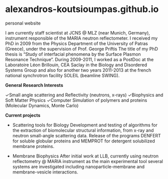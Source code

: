 # alexandros-koutsioumpas.github.io
personal website

I am currently staff scientist at JCNS @ MLZ (near Munich, Germany), instrument responsible of the MARIA neutron reflectometer.
I received my PhD in 2009 from the Physics Department of the University of Patras (Greece), under the supervision of Prof. George Priftis  The title of my PhD thesis is “Study of interfacial phenomena by the Surface Plasmon Resonance Technique”.
During 2009-2011, I worked as a PostDoc at the Laboratoire Léon Brillouin, CEA Saclay in the Biology and Disordered Systems Group and also for another two years 2011-2013 at the french national synchrotron facility SOLEIL (beamline SWING).

**General Research Interests**

✓Small angle scattering and Reflectivity (neutrons, x-rays)
✓Biophysics and Soft Matter Physics
✓Computer Simulation of polymers and proteins (Molecular Dynamics, Monte Carlo)

**Current projects**

- Scattering tools for Biology
Development and testing of algorithms for the extraction of biomolecular structural information, from x-ray and neutron small-angle scattering data. Release of the programs DENFERT for soluble globular proteins and MEMPROT for detergent solubilized membrane proteins.

- Membrane Biophysics
After initial work at LLB, currently using neutron reflectometry @ MARIA instrument as the main experimental tool several systems are investigated including nanoparticle-membrane and membrane-vesicle interactions.
